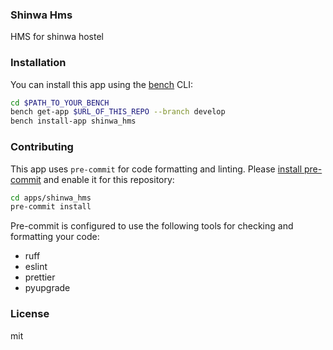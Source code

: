 ### Shinwa Hms

HMS for shinwa hostel

### Installation

You can install this app using the [bench](https://github.com/frappe/bench) CLI:

```bash
cd $PATH_TO_YOUR_BENCH
bench get-app $URL_OF_THIS_REPO --branch develop
bench install-app shinwa_hms
```

### Contributing

This app uses `pre-commit` for code formatting and linting. Please [install pre-commit](https://pre-commit.com/#installation) and enable it for this repository:

```bash
cd apps/shinwa_hms
pre-commit install
```

Pre-commit is configured to use the following tools for checking and formatting your code:

- ruff
- eslint
- prettier
- pyupgrade

### License

mit
